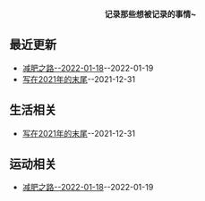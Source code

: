 
**<p align="center">记录那些想被记录的事情~</p>**
## 最近更新
- [减肥之路--2022-01-18](https://github.com/xiejuqiang/blog/issues/2)--2022-01-19
- [写在2021年的末尾](https://github.com/xiejuqiang/blog/issues/1)--2021-12-31
## 生活相关
- [写在2021年的末尾](https://github.com/xiejuqiang/blog/issues/1)--2021-12-31
## 运动相关
- [减肥之路--2022-01-18](https://github.com/xiejuqiang/blog/issues/2)--2022-01-19
